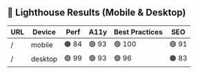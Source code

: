 ## 🚦 Lighthouse Results (Mobile & Desktop)
| URL | Device | Perf | A11y | Best Practices | SEO |
| --- | ------ | ---- | ---- | -------------- | --- |
| / | mobile | 🟠 84 | 🟢 93 | 🟢 100 | 🟢 91 |
| / | desktop | 🟢 99 | 🟢 93 | 🟢 96 | 🟠 83 |
